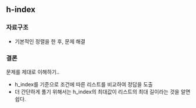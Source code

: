 ##  h-index

### 자료구조
- 기본적인 정렬을 한 후, 문제 해결


### 결론

문제를 제대로 이해하기..

- h_index를 기준으로 조건에 따른 리스트를 비교하여 정답을 도출
- 더 간단하게 풀기 위해서는 h_index의 최대값이 리스트의 최대 길이라는 것을 알면 쉽다.


